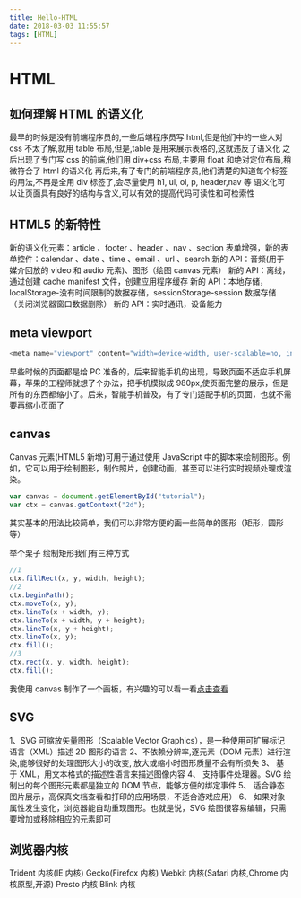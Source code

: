 ```yaml
---
title: Hello-HTML
date: 2018-03-03 11:55:57
tags: [HTML]
---
```


# HTML

## 如何理解 HTML 的语义化

最早的时候是没有前端程序员的,一些后端程序员写 html,但是他们中的一些人对 css 不太了解,就用 table 布局,但是,table 是用来展示表格的,这就违反了语义化
之后出现了专门写 css 的前端,他们用 div+css 布局,主要用 float 和绝对定位布局,稍微符合了 html 的语义化
再后来,有了专门的前端程序员,他们清楚的知道每个标签的用法,不再是全用 div 标签了,会尽量使用 h1, ul, ol, p, header,nav 等
语义化可以让页面具有良好的结构与含义,可以有效的提高代码可读性和可检索性

## HTML5 的新特性

新的语义化元素：article 、footer 、header 、nav 、section
表单增强，新的表单控件：calendar 、date 、time 、email 、url 、search
新的 API：音频(用于媒介回放的 video 和 audio 元素)、图形（绘图 canvas 元素）
新的 API：离线，通过创建 cache manifest 文件，创建应用程序缓存
新的 API：本地存储，localStorage-没有时间限制的数据存储，sessionStorage-session 数据存储（关闭浏览器窗口数据删除）
新的 API：实时通讯，设备能力

## meta viewport

```javascript
<meta name="viewport" content="width=device-width, user-scalable=no, initial-scale=1.0, maximum-scale=1.0, minimum-scale=1.0">
```

早些时候的页面都是给 PC 准备的，后来智能手机的出现，导致页面不适应手机屏幕，苹果的工程师就想了个办法，把手机模拟成 980px,使页面完整的展示，但是所有的东西都缩小了。后来，智能手机普及，有了专门适配手机的页面，也就不需要再缩小页面了

## canvas

Canvas 元素(HTML5 新增)可用于通过使用 JavaScript 中的脚本来绘制图形。例如，它可以用于绘制图形，制作照片，创建动画，甚至可以进行实时视频处理或渲染。

```javascript
var canvas = document.getElementById("tutorial");
var ctx = canvas.getContext("2d");
```

其实基本的用法比较简单，我们可以非常方便的画一些简单的图形（矩形，圆形等）

举个栗子
绘制矩形我们有三种方式

```javascript
//1
ctx.fillRect(x, y, width, height);
//2
ctx.beginPath();
ctx.moveTo(x, y);
ctx.lineTo(x + width, y);
ctx.lineTo(x + width, y + height);
ctx.lineTo(x, y + height);
ctx.lineTo(x, y);
ctx.fill();
//3
ctx.rect(x, y, width, height);
ctx.fill();
```

我使用 canvas 制作了一个画板，有兴趣的可以看一看[点击查看](http://wanghandi.top/canvas-demo/)

## SVG

1、SVG 可缩放矢量图形（Scalable Vector Graphics），是一种使用可扩展标记语言（XML）描述 2D 图形的语言
2、不依赖分辨率,逐元素（DOM 元素）进行渲染,能够很好的处理图形大小的改变, 放大或缩小时图形质量不会有所损失
3、 基于 XML，用文本格式的描述性语言来描述图像内容
4、 支持事件处理器。SVG 绘制出的每个图形元素都是独立的 DOM 节点，能够方便的绑定事件
5、 适合静态图片展示，高保真文档查看和打印的应用场景，不适合游戏应用）
6、 如果对象属性发生变化，浏览器能自动重现图形。也就是说，SVG 绘图很容易编辑，只需要增加或移除相应的元素即可

## 浏览器内核

Trident 内核(IE 内核)
Gecko(Firefox 内核)
Webkit 内核(Safari 内核,Chrome 内核原型,开源)
Presto 内核
Blink 内核
